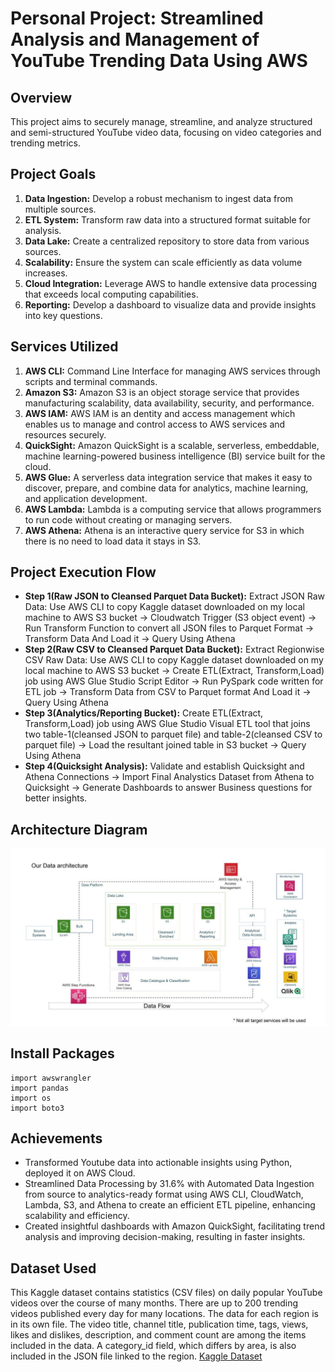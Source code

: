 # Personal Project: Streamlined Analysis and Management of YouTube Trending Data Using AWS

## Overview
This project aims to securely manage, streamline, and analyze structured and semi-structured YouTube video data, focusing on video categories and trending metrics.

## Project Goals
1. **Data Ingestion:** Develop a robust mechanism to ingest data from multiple sources.
2. **ETL System:** Transform raw data into a structured format suitable for analysis.
3. **Data Lake:** Create a centralized repository to store data from various sources.
4. **Scalability:** Ensure the system can scale efficiently as data volume increases.
5. **Cloud Integration:** Leverage AWS to handle extensive data processing that exceeds local computing capabilities.
6. **Reporting:** Develop a dashboard to visualize data and provide insights into key questions.

## Services Utilized
1. **AWS CLI:** Command Line Interface for managing AWS services through scripts and terminal commands.
2. **Amazon S3:** Amazon S3 is an object storage service that provides manufacturing scalability, data availability, security, and performance.
3. **AWS IAM:** AWS IAM is an dentity and access management which enables us to manage and control access to AWS services and resources securely.
4. **QuickSight:** Amazon QuickSight is a scalable, serverless, embeddable, machine learning-powered business intelligence (BI) service built for the cloud.
5. **AWS Glue:** A serverless data integration service that makes it easy to discover, prepare, and combine data for analytics, machine learning, and application development.
6. **AWS Lambda:** Lambda is a computing service that allows programmers to run code without creating or managing servers.
7. **AWS Athena:** Athena is an interactive query service for S3 in which there is no need to load data it stays in S3.

## Project Execution Flow
- **Step 1(Raw JSON to Cleansed Parquet Data Bucket):**
Extract JSON Raw Data: Use AWS CLI to copy Kaggle dataset downloaded on my local machine to AWS S3 bucket -> Cloudwatch Trigger (S3 object event) -> Run Transform Function to convert all JSON files to Parquet Format -> Transform Data And Load it -> Query Using Athena
- **Step 2(Raw CSV to Cleansed Parquet Data Bucket):**
Extract Regionwise CSV Raw Data: Use AWS CLI to copy Kaggle dataset downloaded on my local machine to AWS S3 bucket -> Create ETL(Extract, Transform,Load) job using AWS Glue Studio Script Editor -> Run PySpark code written for ETL job -> Transform Data from CSV to Parquet format And Load it -> Query Using Athena
- **Step 3(Analytics/Reporting Bucket):**
Create ETL(Extract, Transform,Load) job using AWS Glue Studio Visual ETL tool that joins two table-1(cleansed JSON to parquet file) and table-2(cleansed CSV to parquet file)  -> Load the resultant joined table in S3 bucket -> Query Using Athena
- **Step 4(Quicksight Analysis):**
Validate and establish Quicksight and Athena Connections -> Import Final Analystics Dataset from Athena to Quicksight -> Generate Dashboards to answer Business questions for better insights.

## Architecture Diagram
![Architecture Diagram](https://github.com/panditpooja/youtube-data-etl-and-analysis-aws-project/blob/dev/architecture.jpeg)

## Install Packages
```
import awswrangler
import pandas
import os
import boto3
```

## Achievements
- Transformed Youtube data into actionable insights using Python, deployed it on AWS Cloud.
- Streamlined Data Processing by 31.6% with Automated Data Ingestion from source to analytics-ready format using AWS CLI, CloudWatch, Lambda, S3, and Athena to create an efficient ETL pipeline, enhancing scalability and efficiency.
- Created insightful dashboards with Amazon QuickSight, facilitating trend analysis and improving decision-making, resulting in faster insights.

## Dataset Used
This Kaggle dataset contains statistics (CSV files) on daily popular YouTube videos over the course of many months. There are up to 200 trending videos published every day for many locations. The data for each region is in its own file. The video title, channel title, publication time, tags, views, likes and dislikes, description, and comment count are among the items included in the data. A category_id field, which differs by area, is also included in the JSON file linked to the region.
[Kaggle Dataset](https://www.kaggle.com/datasets/datasnaek/youtube-new)

